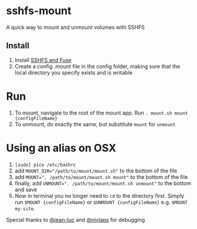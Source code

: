 # sshfs-mount
A quick way to mount and unmount volumes with SSHFS

## Install
1. Install [SSHFS and Fuse](http://osxfuse.github.io/)
2. Create a config .mount file in the config folder, making sure that the local directory you specify exists and is writable

# Run

1. To mount, navigate to the root of the mount app. Run `. mount.sh mount {configFileName}`
2. To unmount, do exactly the same, but substitute `mount` for `unmount`

# Using an alias on OSX

1. `[sudo] pico /etc/bashrc`
2. add `MOUNT_DIR="/path/to/mount/mount.sh"` to the bottom of the file
3. add `MOUNT=". /path/to/mount/mount.sh mount"` to the bottom of the file
4. finally, add `UNMOUNT=". /path/to/mount/mount.sh unmount"` to the bottom and save
5. Now in terminal you no longer need to `cd` to the directory first. Simply run `$MOUNT {configFileName}` or `$UNMOUNT {configFileName}` e.g. `$MOUNT my-site`.

Special thanks to [@jean-luc](https://github.com/jean-luc) and [@nivlaps](https://github.com/nivlaps) for debugging

